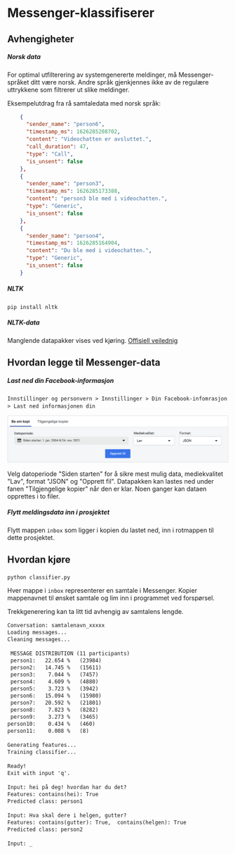 # Messenger-klassifiserer


## Avhengigheter
##### Norsk data
For optimal utfilterering av systemgenererte meldinger, må Messenger-språket ditt være norsk. Andre språk gjenkjennes ikke av de regulære uttrykkene som filtrerer ut slike meldinger.

Eksempelutdrag fra rå samtaledata med norsk språk:
```json
    {
      "sender_name": "person6",
      "timestamp_ms": 1626285208702,
      "content": "Videochatten er avsluttet.",
      "call_duration": 47,
      "type": "Call",
      "is_unsent": false
    },
    {
      "sender_name": "person3",
      "timestamp_ms": 1626285173388,
      "content": "person3 ble med i videochatten.",
      "type": "Generic",
      "is_unsent": false
    },
    {
      "sender_name": "person4",
      "timestamp_ms": 1626285164904,
      "content": "Du ble med i videochatten.",
      "type": "Generic",
      "is_unsent": false
    }
```
##### NLTK
`pip install nltk`

##### NLTK-data
Manglende datapakker vises ved kjøring.
[Offisiell veilednig](https://www.nltk.org/data.html)


## Hvordan legge til Messenger-data
##### Last ned din Facebook-informasjon
`Innstillinger og personvern > Innstillinger > Din Facebook-infomrasjon > Last ned informasjonen din`

![Skjermdump fra Facebook](readme_pictures/skjermdump-facebook.png)

Velg datoperiode "Siden starten" for å sikre mest mulig data, mediekvalitet "Lav", format "JSON" og "Opprett fil".
Datapakken kan lastes ned under fanen "Tilgjengelige kopier" når den er klar. Noen ganger kan dataen opprettes i to filer.
##### Flytt meldingsdata inn i prosjektet
Flytt mappen `inbox` som ligger i kopien du lastet ned, inn i rotmappen til dette prosjektet.

## Hvordan kjøre
`python classifier.py`

Hver mappe i `inbox` representerer en samtale i Messenger. Kopier mappenavnet til ønsket samtale og lim inn i programmet ved forspørsel.

Trekkgenerering kan ta litt tid avhengig av samtalens lengde.

```
Conversation: samtalenavn_xxxxx
Loading messages...
Cleaning messages...

 MESSAGE DISTRIBUTION (11 participants)
 person1:   22.654 %   (23984)
 person2:   14.745 %   (15611)
 person3:    7.044 %   (7457)
 person4:    4.609 %   (4880)
 person5:    3.723 %   (3942)
 person6:   15.094 %   (15980)
 person7:   20.592 %   (21801)
 person8:    7.823 %   (8282)
 person9:    3.273 %   (3465)
person10:    0.434 %   (460)
person11:    0.008 %   (8)

Generating features...
Training classifier...

Ready!
Exit with input 'q'.

Input: hei på deg! hvordan har du det?
Features: contains(hei): True
Predicted class: person1

Input: Hva skal dere i helgen, gutter?
Features: contains(gutter): True,  contains(helgen): True
Predicted class: person2

Input: _
```
